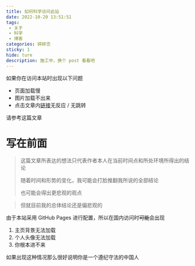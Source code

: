 ```yaml
---
title: 如何科学访问此站
date: 2022-10-20 13:51:51
tags: 
 - 关于
 - 科学
 - 博客
categories: 碎碎念
sticky: 1
hide: ture
description: 施工中，换个 post 看看吧
---
```

如果你在访问本站时出现以下问题

* 页面加载慢
* 图片加载不出来
* 点击文章内[链接](https://www.google.com/?client=safari)无反应 / 无跳转

请参考这篇文章

<!-- more -->

# 写在前面

<div class="warning">

> 这篇文章所表达的想法只代表作者本人在当前时间点和所处环境所得出的结论
>
> 随着时间和形势的变化，我可能会打脸推翻我所说的全部结论
>
> 也可能会得出更悲观的观点

</div>

<div class="danger">

> 但就目前我的总体结论还是偏悲观的

</div>

由于本站采用 GitHub Pages 进行配置，所以在国内访问时~~可能~~会出现

1. 主页背景无法加载
2. 个人头像无法加载
3. 你根本进不来

如果出现这种情况那么很好说明你是一个遵纪守法的中国人
